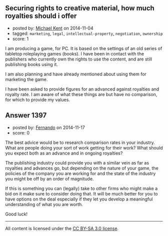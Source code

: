 ## Securing rights to creative material, how much royalties should i offer

- posted by: [Michael Kent](https://stackexchange.com/users/1388642/michael-kent) on 2014-11-04
- tagged: `marketing`, `legal`, `intellectual-property`, `negotiation`, `ownership`
- score: 1

<p>I am producing a game, for PC. It is based on the settings of an old series of tabletop roleplaying games (books). I have been in contact with the publishers who currently own the rights to use the content, and are still publishing books using it.</p>

<p>I am also planning and have already mentioned about using them for marketing the game.</p>

<p>I have been asked to provide figures for an advanced against royalties and royalty rate. I am aware of what these things are but have no comparison, for which to provide my values.</p>



## Answer 1397

- posted by: [Fernando](https://stackexchange.com/users/5092626/fernando) on 2014-11-17
- score: 0

<p>The best advice would be to research comparison rates in your industry. What are people doing your sort of work getting for their work? What should you expect both as an advance and in ongoing royalties?</p>

<p>The publishing industry could provide you with a similar vein as far as royalties and advances go, but depending on the nature of your game, the policies of the company you are working for and the state of the industry you might be off by an order of magnitude.</p>

<p>If this is something you can (legally) take to other firms who might make a bid on it make sure to consider doing that. It will be much better for you to have options on the deal especially if they let you develop a meaningful understanding of what you are worth.</p>

<p>Good luck!</p>




---

All content is licensed under the [CC BY-SA 3.0 license](https://creativecommons.org/licenses/by-sa/3.0/).
